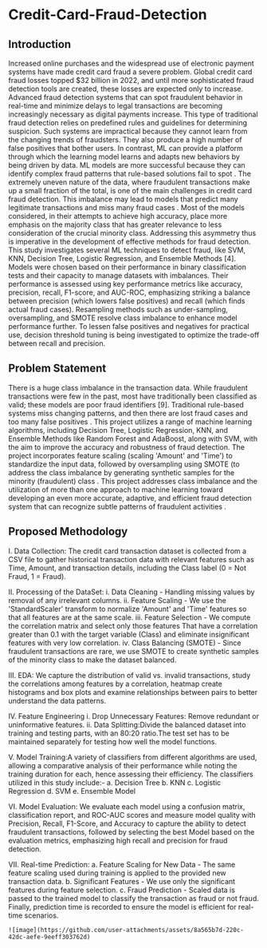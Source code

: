 # Credit-Card-Fraud-Detection
## Introduction
Increased online purchases and the widespread use of electronic payment systems have made credit card fraud a severe problem. Global credit card fraud losses topped $32 billion in 2022, and until more sophisticated fraud detection tools are created, these losses are expected only to increase. Advanced fraud detection systems that can spot fraudulent behavior in real-time and minimize delays to legal transactions are becoming increasingly necessary as digital payments increase. This type of traditional fraud detection relies on predefined rules and guidelines for determining suspicion. Such systems are impractical because they cannot learn from the changing trends of fraudsters. They also produce a high number of false positives that bother users. In contrast, ML can provide a platform through which the learning model learns and adapts new behaviors by being driven by data. ML models are more successful because they can identify complex fraud patterns that rule-based solutions fail to spot . The extremely uneven nature of the data, where fraudulent transactions make up a small fraction of the total, is one of the main challenges in credit card fraud detection. This imbalance may lead to models that predict many legitimate transactions and miss many fraud cases . Most of the models considered, in their attempts to achieve high accuracy, place more emphasis on the majority class that has greater relevance to less consideration of the crucial minority class. Addressing this asymmetry thus is imperative in the development of effective methods for fraud detection. This study investigates several ML techniques to detect fraud, like SVM, KNN, Decision Tree, Logistic Regression, and Ensemble Methods [4]. Models were chosen based on their performance in binary classification tests and their capacity to manage datasets with imbalances. Their performance is assessed using key performance metrics like accuracy, precision, recall, F1-score, and AUC-ROC, emphasizing striking a balance between precision (which lowers false positives) and recall (which finds actual fraud cases). Resampling methods such as under-sampling, oversampling, and SMOTE resolve class imbalance to enhance model performance further. To lessen false positives and negatives for practical use, decision threshold tuning is being investigated to optimize the trade-off between recall and precision.

## Problem Statement
There is a huge class imbalance in the transaction data. While fraudulent transactions were few in the past, most have traditionally been classified as valid; these models are poor fraud identifiers [9]. Traditional rule-based systems miss changing patterns, and then there are lost fraud cases and too many false positives . This project utilizes a range of machine learning algorithms, including Decision Tree, Logistic Regression, KNN, and Ensemble Methods like Random Forest and AdaBoost, along with SVM, with the aim to improve the accuracy and robustness of fraud detection. The project incorporates feature scaling (scaling 'Amount' and 'Time') to standardize the input data, followed by oversampling using SMOTE (to address the class imbalance by generating synthetic samples for the minority (fraudulent) class . This project addresses class imbalance and the utilization of more than one approach to machine learning toward developing an even more accurate, adaptive, and efficient fraud detection system that can recognize subtle patterns of fraudulent activities .

## Proposed Methodology
I.	Data Collection:
The credit card transaction dataset is collected from a CSV file to gather historical transaction data with relevant features such as Time, Amount, and transaction details, including the Class label (0 = Not Fraud, 1 = Fraud).

II.	 Processing of the DataSet:
    i.	  Data Cleaning - Handling missing values by removal of any irrelevant columns.
    ii.	  Feature Scaling - We use the 'StandardScaler' transform to normalize 'Amount' and 'Time' features so that all features are at the same scale.
    iii.	Feature Selection - We compute the correlation matrix and select only those features That have a correlation greater than 0.1 with the target variable (Class) and            eliminate 
          insignificant features with very low correlation.
    iv.	  Class Balancing (SMOTE) - Since fraudulent transactions are rare, we use SMOTE to create synthetic samples of the minority class to make the dataset balanced.

III.	 EDA: We capture the distribution of valid vs. invalid transactions, study the correlations among features by a correlation, heatmap create histograms and box plots                and examine relationships between pairs to better understand the data patterns.
      
IV.	 Feature Engineering
    i.	Drop Unnecessary Features: Remove redundant or uninformative features.
    ii.	Data Splitting:Divide the balanced dataset into training and testing parts, with an 80:20 ratio.The test set has to be maintained separately for testing how well the         model functions.

V.	 Model Training:A variety of classifiers from different algorithms are used, allowing a comparative analysis of their performance while noting the training duration for each, hence assessing their efficiency. The classifiers utilized in this study include:-
  a.	Decision Tree
  b.	KNN
  c.	Logistic Regression
  d.	SVM
  e.	Ensemble Model
   
VI.	 Model Evaluation:
We evaluate each model using a confusion matrix, classification report, and ROC-AUC scores and measure model quality with Precision, Recall, F1-Score, and Accuracy to capture the ability to detect fraudulent transactions, followed by selecting the best Model based on the evaluation metrics, emphasizing high recall and precision for fraud detection.


VII.	 Real-time Prediction:
  a.	Feature Scaling for New Data - The same feature scaling used during training is applied 
      to the provided new transaction data. 
  b.	Significant Features - We use only the significant features during feature selection.
  c.	Fraud Prediction - Scaled data is passed to the trained model to classify the transaction 
      as fraud or not fraud. Finally, prediction time is recorded to ensure the model is efficient 
      for real-time scenarios.


    ![image](https://github.com/user-attachments/assets/8a565b7d-220c-42dc-aefe-9eeff303762d)

